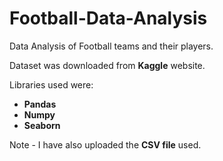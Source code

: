 # Football-Data-Analysis

Data Analysis of Football teams and their players.


Dataset was downloaded from **Kaggle** website.


Libraries used were:
- **Pandas**
- **Numpy**
- **Seaborn**


Note - I have also uploaded the **CSV file** used.
